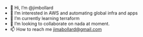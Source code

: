 - 👋 Hi, I’m @jimbollard
- 👀 I’m interested in AWS and automating global infra and apps
- 🌱 I’m currently learning terraform
- 💞️ I’m looking to collaborate on nada at moment.
- 📫 How to reach me jimabollard@gmail.com

<!---
jimbollard/jimbollard is a ✨ special ✨ repository because its `README.md` (this file) appears on your GitHub profile.
You can click the Preview link to take a look at your changes.
--->
